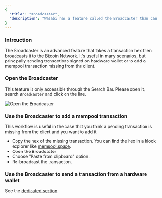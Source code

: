 ```yaml
---
{
  "title": "Broadcaster",
  "description": "Wasabi has a feature called the Broadcaster than can be use to broadcast a transaction hex to the network."
}
---
```


### Introuction

The Broadcaster is an advanced feature that takes a transaction hex then broadcasts it to the Bitcoin Network. It's useful in many scenarios, but principally sending transactions signed on hardware wallet or to add a mempool transaction missing from the client.

### Open the Broadcaster

This feature is only accessible through the Search Bar. Please open it, search `Broadcaster` and click on the line.

![Open the Broadcaster](/OpenBroadcaster.png "Open the Broadcaster")

### Use the Broadcaster to add a mempool transaction

This workflow is useful in the case that you think a pending transaction is missing from the client and you want to add it.

- Copy the hex of the missing transaction. You can find the hex in a block explorer like [mempool.space](https://mempool.space/).
- Open the Broadcaster
- Choose "Paste from clipboard" option.
- Re-broadcast the transaction.

### Use the Broadcaster to send a transaction from a hardware wallet

See the [dedicated section](/using-wasabi/ColdWasabi.md#sending-bitcoin)